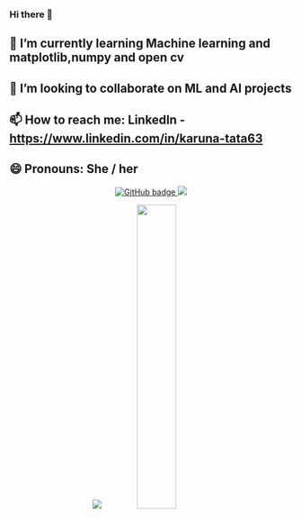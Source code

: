 ### Hi there 👋
## 🌱 I’m currently learning Machine learning and matplotlib,numpy and open cv
## 👯 I’m looking to collaborate on ML and AI projects
## 📫 How to reach me: LinkedIn - https://www.linkedin.com/in/karuna-tata63
## 😄 Pronouns: She / her
<p align="center">
  <a href="https://github.com/kcoder63?tab=followers">
    <img src="https://img.shields.io/github/followers/kcoder63?label=Followers&logo=GitHub&style=for-the-badge" alt="GitHub badge" />
  </a>
  <a href="http://twitter.com/starlightknown">
    <img src="https://img.shields.io/twitter/follow/starlightknown?label=Twitter&logo=twitter&style=for-the-badge" />
  </a>
</p>
<p align="center">
  <img src="https://github-readme-stats.vercel.app/api?username=kcoder63&show_icons=true&theme=tokyonight&line_height=52" />
  <img width="37.2%" src="https://github-readme-stats.vercel.app/api/top-langs/?username=kcoder63&count_private=true&theme=tokyonight&line_height=52">
</p>
